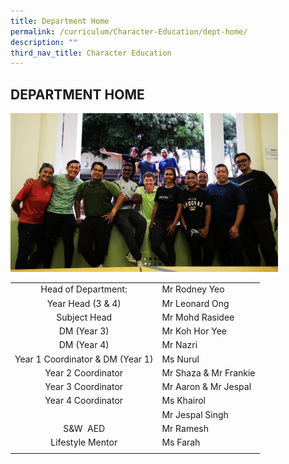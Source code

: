 ```yaml
---
title: Department Home
permalink: /curriculum/Character-Education/dept-home/
description: ""
third_nav_title: Character Education
---
```

## DEPARTMENT HOME

<img src="/images/SW 2021.jpg" style="width:85%">

|   |   |
|:-:|---|
| Head of Department:  | Mr Rodney Yeo  |
| Year Head (3 & 4)  | Mr Leonard Ong  |
| Subject Head  | Mr Mohd Rasidee  |
| DM (Year 3)  | Mr Koh Hor Yee  |
| DM (Year 4)  | Mr Nazri  |
| Year 1 Coordinator & DM (Year 1)  | Ms Nurul  |
| Year 2 Coordinator  | Mr Shaza & Mr Frankie  |
| Year 3 Coordinator  | Mr Aaron & Mr Jespal  |
| Year 4 Coordinator  | Ms Khairol  |
|   | Mr Jespal Singh  |
|  S&W  AED | Mr Ramesh  |
| Lifestyle Mentor  | Ms Farah  |
|   |   |